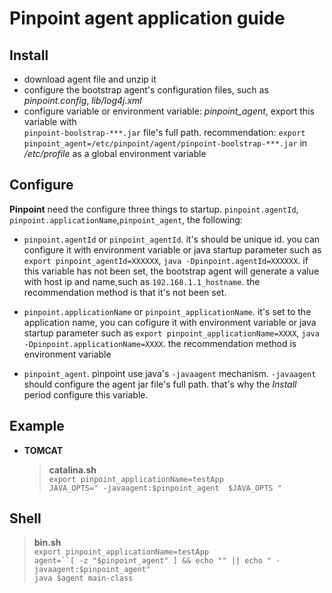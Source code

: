 # Pinpoint agent application guide

## Install
* download agent file and unzip it
* configure the bootstrap agent's configuration files, such as *pinpoint.config*, *lib/log4j.xml*
* configure variable or environment variable: *pinpoint_agent*, export this variable with  
 `pinpoint-boolstrap-***.jar` file's full path.
  recommendation: `export pinpoint_agent=/etc/pinpoint/agent/pinpoint-boolstrap-***.jar` in */etc/profile* as 
  a global environment variable
  
## Configure
**Pinpoint** need the configure three things to startup. `pinpoint.agentId`, `pinpoint.applicationName`,`pinpoint_agent`, the 
following:

* `pinpoint.agentId` or `pinpoint_agentId`. it's should be unique id. you can configure it with environment variable or java startup parameter
   such as `export pinpoint_agentId=XXXXXX`, `java -Dpinpoint.agentId=XXXXXX`.
   if this variable has not been set, the bootstrap agent will generate a value with host ip and name,such as `192.168.1.1_hostname`.
   the recommendation method is that it's not been set.
  
* `pinpoint.applicationName` or `pinpoint_applicationName`. it's set to the application name, you can cofigure it with environment variable or 
   java startup parameter such as `export pinpoint_applicationName=XXXX`, `java -Dpinpoint.applicationName=XXXX`.
   the recommendation method is environment variable

* `pinpoint_agent`. pinpoint use java's `-javaagent` mechanism. `-javaagent` should configure the agent jar file's full path.
  that's why the *Install* period configure this variable.
 
## Example
* **TOMCAT** 
  > **catalina.sh** </br>
    `export pinpoint_applicationName=testApp`</br>
    `JAVA_OPTS=" -javaagent:$pinpoint_agent  $JAVA_OPTS "`

## **Shell**
  > **bin.sh** </br>
  `export pinpoint_applicationName=testApp` </br>
  `agent=``[ -z "$pinpoint_agent" ] && echo "" || echo " -javaagent:$pinpoint_agent"` </br>
  `java $agent main-class` </br>
    

